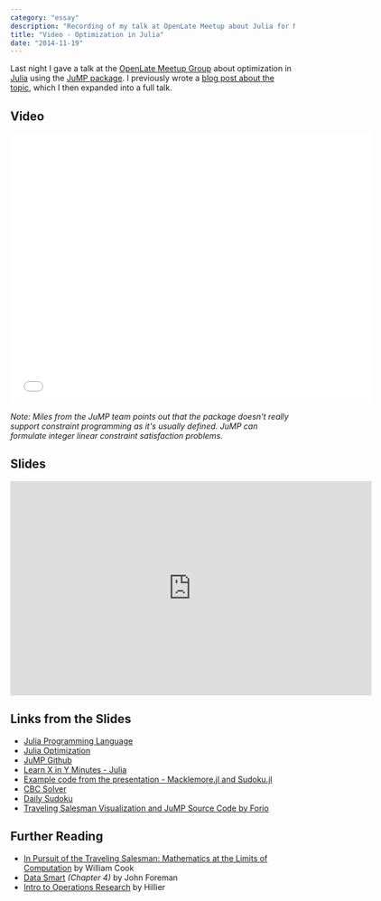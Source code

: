 ```yaml
---
category: "essay"
description: "Recording of my talk at OpenLate Meetup about Julia for Mathematical Programming"
title: "Video - Optimization in Julia"
date: "2014-11-19"
---
```


Last night I gave a talk at the [OpenLate Meetup Group](http://meetup.com/openlate) about optimization in [Julia](http://julialang.org) using the [JuMP package](http://juliaopt.org). I previously wrote a [blog post about the topic](/julia-jump/), which I then expanded into a full talk.

## Video

<iframe width="640" height="480" src="//www.youtube-nocookie.com/embed/UmMn-N5w-lI?rel=0" frameborder="0" allowfullscreen></iframe>

*Note: Miles from the JuMP team points out that the package doesn't really support constraint programming as it's usually defined. JuMP can formulate integer linear constraint satisfaction problems.*

## Slides

<iframe src="https://docs.google.com/presentation/d/1CbSXF0oCHjzKJ7Wo64SOYsQrQjPDA7K4D72HwUXxPc0/embed?start=false&loop=false&delayms=3000" frameborder="0" width="640" height="380" allowfullscreen="true" mozallowfullscreen="true" webkitallowfullscreen="true"></iframe>

## Links from the Slides

* [Julia Programming Language](http://julialang.org)
* [Julia Optimization](http://juliaopt.org)
* [JuMP Github](https://github.com/JuliaOpt/JuMP.jl)
* [Learn X in Y Minutes - Julia](http://learnxinyminutes.com/docs/julia/)
* [Example code from the presentation - Macklemore.jl and Sudoku.jl](https://github.com/philipithomas/jump-examples)
* [CBC Solver](https://projects.coin-or.org/Cbc)
* [Daily Sudoku](http://www.dailysudoku.com/sudoku/today.shtml)
* [Traveling Salesman Visualization and JuMP Source Code by Forio](https://forio.com/app/showcase/route-optimizer/
)

## Further Reading

* [In Pursuit of the Traveling Salesman: Mathematics at the Limits of Computation](http://www.amazon.com/gp/product/0691163529/ref=as_li_qf_sp_asin_il_tl?ie=UTF8&camp=1789&creative=9325&creativeASIN=0691163529&linkCode=as2&tag=sagacionlook-20&linkId=ZAYQQJIXALWK2OWF) by William Cook
* [Data Smart](http://www.amazon.com/gp/product/111866146X/ref=as_li_tl?ie=UTF8&camp=1789&creative=9325&creativeASIN=111866146X&linkCode=as2&tag=sagacionlook-20)  *(Chapter 4)* by John Foreman
* [Intro to Operations Research](http://www.amazon.com/gp/product/1259162982/ref=as_li_qf_sp_asin_il_tl?ie=UTF8&camp=1789&creative=9325&creativeASIN=1259162982&linkCode=as2&tag=sagacionlook-20&linkId=NCG22BE6TZGGI634) by Hillier

